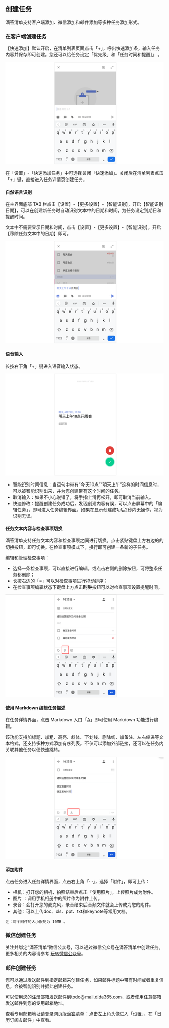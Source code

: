 ## 创建任务

滴答清单支持客户端添加、微信添加和邮件添加等多种任务添加形式。

### 在客户端创建任务

【快速添加】默认开启，在清单列表页面点击「+」，呼出快速添加条，输入任务内容并保存即可创建。您还可以给任务设定「优先级」和「任务时间和提醒]」 。

![](../../images/android/18.png)

在「设置」-「快速添加任务」中可选择关闭「快速添加」。关闭后在清单列表点击「+」键，直接进入任务详情页创建任务。



#### 自然语言识别

在主界面底部 TAB 栏点击【设置】-【更多设置】-【智能识别】，开启【智能识别日期】，可以在创建新任务时自动识别文本中的日期和时间，为任务设定到期日和提醒时间。

文本中不需要显示日期和时间，点击【设置】-【更多设置】-【智能识别】，开启【移除任务文本中的日期】即可。

![](../../images/android/19.png)

#### 语音输入

长按右下角「+」键进入语音输入状态。

![](../../images/android/21.png)

* 智能识别时间信息：当语句中带有“今天10点”“明天上午”这样的时间信息时，可以被智能识别出来，并为您创建带有这个时间的任务。
* 取消输入：如果不小心说错了，将手指上滑再松开，即可取消当前输入。
* 快速修改：提醒创建任务成功后，发现创建内容有误，可以点击屏幕中的「编辑任务」，即可进入任务编辑界面。如果在显示创建成功后2秒内无操作，视为识别无误。

#### 任务文本内容与检查事项切换

滴答清单支持任务文本内容和检查事项之间进行切换。点击紧贴键盘上方右边的的切换按钮，即可切换。在检查事项模式下，换行即可创建一条新的子任务。

编辑和管理检查事项：
*  选择一条检查事项，可以直接进行编辑，或点击右侧的删除按钮，可将整条任务都删除；
*   长按右边的「≡」可以对检查事项进行拖动排序；
* 	在检查事项编辑状态下键盘上方点击**时钟**按钮可以对检查事项设置提醒时间。
 
![](../../images/android/24.png)

#### 使用 Markdown 编辑任务描述

在任务详情界面，点击 Markdown 入口「<u>A</u>」即可使用 Markdown 功能进行编辑。

该功能支持加标题、加粗、高亮、斜体、下划线、删除线、加备注、左右缩进等文本格式，还支持多种方式添加有序列表。不仅可以添加外部链接，还可以在任务内关联其他任务以便快速跳转。

![](../../images/android/98.png)


#### 添加附件

点击任务进入任务详情界面，点击右上角「···」，选择「附件」，即可上传：

* 相机：打开您的相机，拍照结束后点击「使用照片」，上传照片成为附件。
* 图片 ：调用手机相册中的照片作为附件上传。
* 录音：会打开您的麦克风，录音结束后音频文件就会上传成为您的附件。
* 其他：可以上传doc、xls、ppt、txt和keynote等常用文档。

`注：每个附件的大小限制为 10MB 。 `

### 微信创建任务

关注并绑定”滴答清单“微信公众号，可以通过微信公众号在滴答清单中创建任务。 <br >更多相关的内容请参考 [玩转微信公众号](../wechat.md)。

### 邮件创建任务

您可以通过发送邮件到指定邮箱来创建任务，如果邮件标题中带有时间或者重复信息，会被智能识别并据此创建任务。

可以使用您的注册邮箱发送邮件到todo@mail.dida365.com，或者使用任意邮箱发送邮件到您的专用邮箱地址。

查看专用邮箱地址请登录网页版[滴答清单](https://www.dida365.com/)：点击左上角头像进入「设置」，在「日历订阅＆邮件」中查看。




